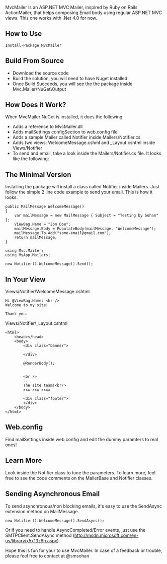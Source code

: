 MvcMailer is an ASP.NET MVC Mailer, inspired by Ruby on Rails ActionMailer, that helps composing Email
body using regular ASP.NET MVC views. This one works with .Net 4.0 for now.


How to Use
----------------

	Install-Package MvcMailer
	

Build From Source
-------------------	
* Download the source code
* Build the solution, you will need to have Nuget installed
* Once Build Succeeds, you will see the the package inside Mvc.Mailer\NuGet\Output 


How Does it Work?
-------------------
When MvcMailer NuGet is installed, it does the following:

* Adds a reference to MvcMailer.dll
* Adds mailSettings configSection to web.config file
* Adds a sample Mailer called Notifier inside Mailers/Notifier.cs
* Adds two views: WelcomeMessage.cshml and _Layout.cshtml inside Views/Notifier
* To send and email, take a look inside the Mailers/Notifier.cs file. It looks like the following:

The Minimal Version
--------------------------------
Installing the package will install a class called Notifier inside Mailers. Just follow the simple 2 line code example to send your email.
This is how it looks:

	public MailMessage WelcomeMessage()
	{
		var mailMessage = new MailMessage { Subject = "Testing by Sohan" };
		ViewBag.Name = "Jon Doe";
		mailMessage.Body = PopulateBody(mailMessage, "WelcomeMessage");
		mailMessage.To.Add("some-email@gmail.com");
		return mailMessage;
	}

	using Mvc.Mailer;
	using MyApp.Mailers;

	new Notifier().WelcomeMessage().Send();

In Your View
-----------------
Views/Notifier/WelcomeMessage.cshtml

	Hi @ViewBag.Name: <br />
	Welcome to my site!

	Thank you.


Views/Notifier/_Layout.cshtml
	
	<html>
		<head></head>
		<body>
			<div class="banner">
				
			</div>

			@RenderBody();


			<br />
			--
			The site team!<br/>
			xxx-xxx-xxxx

			<div class="footer">
			</div>
		</body>
	</html>


Web.config
------------
Find mailSettings inside web.config and edit the dummy paramters to real ones!


Learn More
------------
	
Look inside the Notifier class to tune the parameters. To learn more, feel free to see the code comments on the MailerBase and Notifier classes.
	

Sending Asynchronous Email
---------------------------
To send asynchronous/non blocking emails, it's easy to use the SendAsync extension method on MailMessage.

	new Notifier().WelcomeMessage().SendAsync();
	
Or if you need to handle AsyncCompleted/Error events, 
just use the SMTPClient.SendAsync method (http://msdn.microsoft.com/en-us/library/x5x13z6h.aspx)

Hope this is fun for your to use MvcMailer. In case of a feedback or trouble, please feel free to contact at @smsohan
